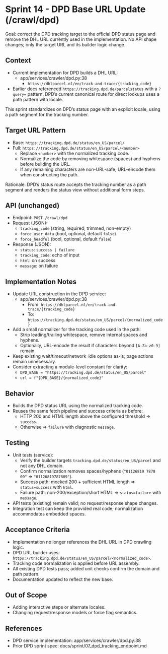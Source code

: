 # Sprint 14 - DPD Base URL Update (/crawl/dpd)

Goal: correct the DPD tracking target to the official DPD status page and remove the DHL URL currently used in the implementation. No API shape changes; only the target URL and its builder logic change.

## Context

- Current implementation for DPD builds a DHL URL:
  - app/services/crawler/dpd.py:38
    - `https://dhlparcel.nl/en/track-and-trace/{tracking_code}`
- Earlier docs referenced `https://tracking.dpd.de/parcelstatus` with a `?query=` pattern. DPD’s current canonical route for direct lookups uses a path pattern with locale.

This sprint standardizes on DPD’s status page with an explicit locale, using a path segment for the tracking number.

## Target URL Pattern

- Base: `https://tracking.dpd.de/status/en_US/parcel/`
- Full: `https://tracking.dpd.de/status/en_US/parcel/<number>`
  - Replace `<number>` with the normalized tracking code.
  - Normalize the code by removing whitespace (spaces) and hyphens before building the URL.
  - If any remaining characters are non-URL-safe, URL-encode them when constructing the path.

Rationale: DPD’s status route accepts the tracking number as a path segment and renders the status view without additional form steps.

## API (unchanged)

- Endpoint: `POST /crawl/dpd`
- Request (JSON):
  - `tracking_code` (string, required; trimmed, non-empty)
  - `force_user_data` (bool, optional, default `false`)
  - `force_headful` (bool, optional, default `false`)
- Response (JSON):
  - `status`: `success | failure`
  - `tracking_code`: echo of input
  - `html`: on success
  - `message`: on failure

## Implementation Notes

- Update URL construction in the DPD service:
  - app/services/crawler/dpd.py:38
    - From: `https://dhlparcel.nl/en/track-and-trace/{tracking_code}`
    - To: `https://tracking.dpd.de/status/en_US/parcel/{normalized_code}`
- Add a small normalizer for the tracking code used in the path:
  - Strip leading/trailing whitespace, remove internal spaces and hyphens.
  - Optionally, URL-encode the result if characters beyond `[A-Za-z0-9]` remain.
- Keep existing wait/timeout/network_idle options as-is; page actions remain unnecessary.
- Consider extracting a module-level constant for clarity:
  - `DPD_BASE = "https://tracking.dpd.de/status/en_US/parcel"`
  - `url = f"{DPD_BASE}/{normalized_code}"`

## Behavior

- Builds the DPD status URL using the normalized tracking code.
- Reuses the same fetch pipeline and success criteria as before:
  - HTTP 200 and HTML length above the configured threshold ⇒ `success`.
  - Otherwise ⇒ `failure` with diagnostic `message`.

## Testing

- Unit tests (service):
  - Verify the builder targets `tracking.dpd.de/status/en_US/parcel` and not any DHL domain.
  - Confirm normalization removes spaces/hyphens (`"01126819 7878 09"` ⇒ `"01126819787809"`).
  - Success path: mocked 200 + sufficient HTML length ⇒ `status=success` with `html`.
  - Failure path: non-200/exception/short HTML ⇒ `status=failure` with `message`.
- API tests (existing) remain valid; no request/response shape changes.
- Integration test can keep the provided real code; normalization accommodates embedded spaces.

## Acceptance Criteria

- Implementation no longer references the DHL URL in DPD crawling logic.
- DPD URL builder uses: `https://tracking.dpd.de/status/en_US/parcel/<normalized_code>`.
- Tracking code normalization is applied before URL assembly.
- All existing DPD tests pass; added unit checks confirm the domain and path pattern.
- Documentation updated to reflect the new base.

## Out of Scope

- Adding interactive steps or alternate locales.
- Changing request/response models or force flag semantics.

## References

- DPD service implementation: app/services/crawler/dpd.py:38
- Prior DPD sprint spec: docs/sprint/07_dpd_tracking_endpoint.md

